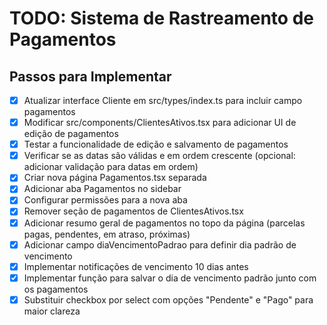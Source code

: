 # TODO: Sistema de Rastreamento de Pagamentos

## Passos para Implementar
- [x] Atualizar interface Cliente em src/types/index.ts para incluir campo pagamentos
- [x] Modificar src/components/ClientesAtivos.tsx para adicionar UI de edição de pagamentos
- [x] Testar a funcionalidade de edição e salvamento de pagamentos
- [x] Verificar se as datas são válidas e em ordem crescente (opcional: adicionar validação para datas em ordem)
- [x] Criar nova página Pagamentos.tsx separada
- [x] Adicionar aba Pagamentos no sidebar
- [x] Configurar permissões para a nova aba
- [x] Remover seção de pagamentos de ClientesAtivos.tsx
- [x] Adicionar resumo geral de pagamentos no topo da página (parcelas pagas, pendentes, em atraso, próximas)
- [x] Adicionar campo diaVencimentoPadrao para definir dia padrão de vencimento
- [x] Implementar notificações de vencimento 10 dias antes
- [x] Implementar função para salvar o dia de vencimento padrão junto com os pagamentos
- [x] Substituir checkbox por select com opções "Pendente" e "Pago" para maior clareza
